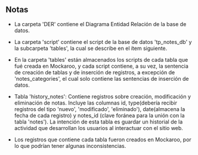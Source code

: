 ## Notas

- La carpeta 'DER' contiene el Diagrama Entidad Relación de la base de datos.

- La carpeta 'script' contiene el script de la base de datos 'tp_notes_db' y la subcarpeta 'tables', la cual se describe en el ítem siguiente.

- En la carpeta 'tables' están almacenados los scripts de cada tabla que fué creada en Mockaroo, y cada script contiene, a su vez, la sentencia de creación de tablas y de inserción de registros, a excepción de 'notes_categories', el cual solo contiene las sentencias de inserción de datos.

- Tabla 'history_notes': Contiene registros sobre creación, modificación y eliminación de notas. Incluye las columnas id, type(debería recibir registros del tipo 'nuevo', 'modificado', 'eliminado'), date(almacena la fecha de cada registro) y notes_id (clave foránea para la unión con la tabla 'notes'). La intención de esta tabla es guardar un historial de la actividad que desarrollan los usuarios al interactuar con el sitio web.

- Los registros que contiene cada tabla fueron creados en Mockaroo, por lo que podrían tener algunas inconsistencias.